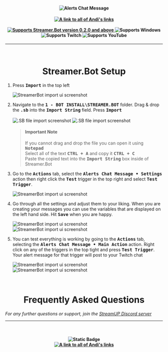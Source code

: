 <h4 align="center">
  <img src="../Assets/Alerts Chat Message - Banner.png" alt="Alerts Chat Message">
</h4>

<h4 align="center">
  <a href="https://doras.to/andilippi">
    <img alt="A link to all of Andi's links" src="https://img.shields.io/badge/Created%20by%20Andi%20Stone%20(Andilippi)-white?style=for-the-badge">
  </a>
  <br><br>
    <a href="https://streamer.bot">
        <img alt="Supports Streamer.Bot version 0.2.0 and above" src="https://img.shields.io/badge/Streamer.Bot-v0.2.0+-%23FFFFFF?style=for-the-badge&labelColor=9038e8">
    </a>
    <img alt="Supports Windows" src="https://img.shields.io/badge/Windows-%23FFFFFF?style=for-the-badge&logo=windows&labelColor=00a2ed">
   <br>
  <img alt="Supports Twitch" src="https://img.shields.io/badge/Supports Twitch-6441a5?style=for-the-badge&logo=twitch&logoColor=white">
  <img alt="Supports YouTube" src="https://img.shields.io/badge/Supports YouTube-red?style=for-the-badge&logo=youtube&logoColor=white"> 
</h4>

---

<br>

<h1 align="center">
        Streamer.Bot Setup
</h1>

1. Press <kbd><b>Import</b></kbd> in the top left<br>

   <img src="../Assets/Alerts Chat Message - Import 1.png" alt="StreamerBot import ui screenshot">

2. Navigate to the <kbd><b>1 - BOT INSTALL\STREAMER.BOT</b></kbd> folder. Drag & drop the <kbd><b>.sb</b></kbd> into the <kbd><b>Import String</kbd></b> field. Press <kbd><b>Import</b></kbd><br><br>
    <img src="../Assets/Alerts Chat Message - Import 2.png" alt=".SB file import screenshot">
    <img src="../Assets/Alerts Chat Message - Import 3.png" alt=".SB file import screenshot"><br>
    > <h4>Important Note</h4>
    > If you cannot drag and drop the file you can open it using <kbd><b>Notepad</b></kbd><br>
    > Select all of the text <kbd><b>CTRL + A</b></kbd> and copy it <kbd><b>CTRL + C</b></kbd><br>
    > Paste the copied text into the <kbd><b>Import String</b></kbd> box inside of Streamer.Bot<br>

3. Go to the <kbd><b>Actions</b></kbd> tab, select the <kbd><b>Alerts Chat Message • Settings</b></kbd> action then right click the <kbd><b>Test</b></kbd> trigger in the top right and select <kbd><b>Test Trigger</b></kbd>.

   <img src="../Assets/Alerts Chat Message - Settings 1.png" alt="StreamerBot import ui screenshot">
   
4. Go through all the settings and adjust them to your liking. When you are creating your messages you can use the variables that are displayed on the left hand side. Hit <kbd><b>Save</b></kbd> when you are happy.

   <img src="../Assets/Alerts Chat Message - Settings 2.png" alt="StreamerBot import ui screenshot">
   <img src="../Assets/Alerts Chat Message - Settings 3.png" alt="StreamerBot import ui screenshot">   

5. You can test everything is working by going to the <kbd><b>Actions</b></kbd> tab, selecting the <kbd><b>Alerts Chat Message • Main Action</b></kbd> action. Right click on any of the triggers in the top tight and press <kbd><b>Test Trigger</b></kbd>. Your alert message for that trigger will post to your Twitch chat

   <img src="../Assets/Alerts Chat Message - Test 1.png" alt="StreamerBot import ui screenshot">
   <img src="../Assets/Alerts Chat Message - Test 2.png" alt="StreamerBot import ui screenshot">

<br>

<h1 align="center">
        Frequently Asked Questions
</h1>

*For any further questions or support, join the [StreamUP Discord server](https://discord.com/invite/RnDKRaVCEu?)*

---

<br>

<h4 align="center">
  <img alt="Static Badge" src="https://img.shields.io/badge/A%20StreamUP%20Product-%23fc6caf?style=for-the-badge"><br>
  <a href="https://doras.to/andilippi">
    <img alt="A link to all of Andi's links" src="https://img.shields.io/badge/Created%20by%20Andi%20Stone%20(Andilippi)-white?style=for-the-badge">
  </a>  
</h4>
